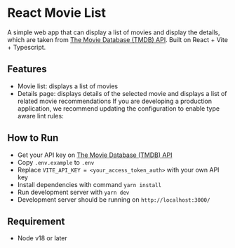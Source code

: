 # React Movie List

A simple web app that can display a list of movies and display the details, which are taken from [The Movie Database (TMDB) API](https://developer.themoviedb.org/docs).
Built on React + Vite + Typescript.

## Features

- Movie list: displays a list of movies
- Details page: displays details of the selected movie and displays a list of related movie recommendations
If you are developing a production application, we recommend updating the configuration to enable type aware lint rules:

## How to Run

- Get your API key on [The Movie Database (TMDB) API](https://developer.themoviedb.org/docs)
- Copy `.env.example` to `.env`
- Replace `VITE_API_KEY = <your_access_token_auth>` with your own API key
- Install dependencies with command `yarn install`
- Run development server with `yarn dev`
- Development server should be running on `http://localhost:3000/`

## Requirement

- Node v18 or later
